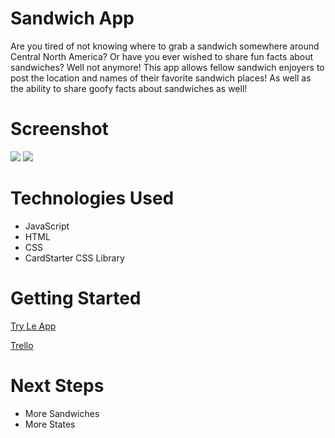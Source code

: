 # Sandwich App
Are you tired of not knowing where to grab a sandwich somewhere around Central North America? Or have you ever wished to share fun facts about sandwiches? 
Well not anymore! This app allows fellow sandwich enjoyers to post the location and names of their favorite sandwich places! As well as the ability to share goofy facts about sandwiches as well!

# Screenshot

<img src=https://cdn.discordapp.com/attachments/691762403742056479/1134642181555101717/Screenshot_2046.png>
<img src=https://cdn.discordapp.com/attachments/691762403742056479/1134642181307629639/Screenshot_2045.png>

# Technologies Used

- JavaScript
- HTML
- CSS
- CardStarter CSS Library

# Getting Started

[Try Le App](https://rocky-garden-32582-105c945a11cd.herokuapp.com/sandwiches)

[Trello](https://trello.com/invite/b/q1F1Rgru/ATTI7d78601e713b0de83de1c0282f2495926A28648C/project-2)

# Next Steps

- More Sandwiches
- More States
